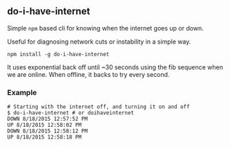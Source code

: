 ## do-i-have-internet

Simple `npm` based cli for knowing when the internet goes up or down.

Useful for diagnosing network cuts or instability in a simple way.

```
npm install -g do-i-have-internet
```

It uses exponential back off until ~30 seconds using the fib sequence when we
are online. When offline, it backs to try every second.

### Example

```
# Starting with the internet off, and turning it on and off
$ do-i-have-internet # or doihaveinternet
DOWN 8/18/2015 12:57:52 PM
UP 8/18/2015 12:58:02 PM
DOWN 8/18/2015 12:58:12 PM
UP 8/18/2015 12:58:18 PM
```
